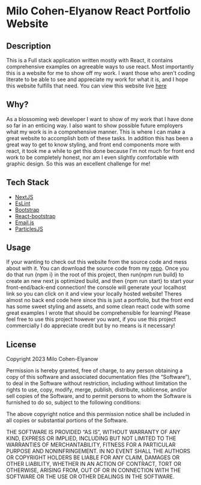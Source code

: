 # Milo Cohen-Elyanow React Portfolio Website

## Description

  This is a Full stack application written mostly with React, it contains comprehensive examples on agreeable ways to use react. Most importantly this is a website for me to show off my work. I want those who aren't coding literate to be able to see and appreciate my work for what it is, and I hope this website fulfills that need.
You can view this website live [here](https://www.milocohenelyanow.com/)

## Why?

  As a blossoming web developer I want to show of my work that I have done so far in an enticing way. I also want to show possible future employers what my work is in a comprehensive manner. This is where I can make a great website to accomplish both of these tasks. In addition this has been a great way to get to know styling, and front end components more with react, it took me a while to get this done because I'm not much for front end work to be completely honest, nor am I even slightly comfortable with graphic design. So this was an excellent challenge for me!

## Tech Stack

- [NextJS](https://nextjs.org/)
- [EsLint](https://eslint.org/)
- [Bootstrap](https://getbootstrap.com/)
- [React-bootstrap](https://react-bootstrap.github.io/)
- [Email.js](https://www.emailjs.com/)
- [ParticlesJS](https://particles.js.org/)

## Usage

  If your wanting to check out this website from the source code and mess about with it. You can download the source code from my [repo](https://github.com/MiloCohenElyanow/Portfolio-React). Once you do that run {npm i} in the root of this project, then run{npm run build} to create an new next js optimized build, and then {npm run start} to start your front-end/back-end connection! the console will generate your localhost link so you can click on it and view your locally hosted website! Theres almost no back end code here since this is just a portfolio, but the front end has some sweet styling and assets, and some clean react code with some great examples I wrote that should be comprehensible for learning! Please feel free to use this project however you want, if you use this project commercially I do appreciate credit but by no means is it necessary!

## License

Copyright 2023 Milo Cohen-Elyanow

Permission is hereby granted, free of charge, to any person obtaining a copy of this software and associated documentation files (the “Software”), to deal in the Software without restriction, including without limitation the rights to use, copy, modify, merge, publish, distribute, sublicense, and/or sell copies of the Software, and to permit persons to whom the Software is furnished to do so, subject to the following conditions:

The above copyright notice and this permission notice shall be included in all copies or substantial portions of the Software.

THE SOFTWARE IS PROVIDED “AS IS”, WITHOUT WARRANTY OF ANY KIND, EXPRESS OR IMPLIED, INCLUDING BUT NOT LIMITED TO THE WARRANTIES OF MERCHANTABILITY, FITNESS FOR A PARTICULAR PURPOSE AND NONINFRINGEMENT. IN NO EVENT SHALL THE AUTHORS OR COPYRIGHT HOLDERS BE LIABLE FOR ANY CLAIM, DAMAGES OR OTHER LIABILITY, WHETHER IN AN ACTION OF CONTRACT, TORT OR OTHERWISE, ARISING FROM, OUT OF OR IN CONNECTION WITH THE SOFTWARE OR THE USE OR OTHER DEALINGS IN THE SOFTWARE.

